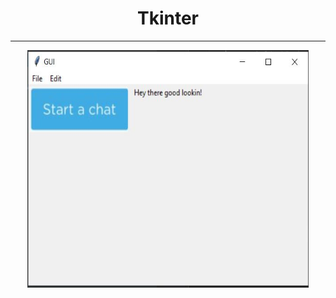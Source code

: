 # <div align="center">Tkinter

---

<p align="center"><img width="450" height="380" src="https://github.com/ankur715/GUI/blob/master/TK/tk.JPG"></p>
